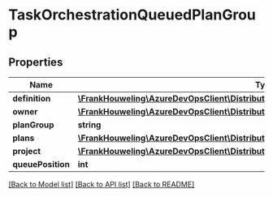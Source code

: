 # TaskOrchestrationQueuedPlanGroup

## Properties
Name | Type | Description | Notes
------------ | ------------- | ------------- | -------------
**definition** | [**\FrankHouweling\AzureDevOpsClient\DistributedTask\Model\TaskOrchestrationOwner**](TaskOrchestrationOwner.md) |  | [optional] 
**owner** | [**\FrankHouweling\AzureDevOpsClient\DistributedTask\Model\TaskOrchestrationOwner**](TaskOrchestrationOwner.md) |  | [optional] 
**planGroup** | **string** |  | [optional] 
**plans** | [**\FrankHouweling\AzureDevOpsClient\DistributedTask\Model\TaskOrchestrationQueuedPlan[]**](TaskOrchestrationQueuedPlan.md) |  | [optional] 
**project** | [**\FrankHouweling\AzureDevOpsClient\DistributedTask\Model\ProjectReference**](ProjectReference.md) |  | [optional] 
**queuePosition** | **int** |  | [optional] 

[[Back to Model list]](../README.md#documentation-for-models) [[Back to API list]](../README.md#documentation-for-api-endpoints) [[Back to README]](../README.md)


